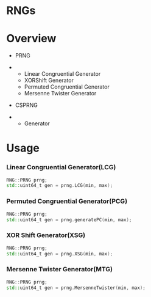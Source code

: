 # RNGs

# Overview
- PRNG
- - Linear Congruential Generator
  - XORShift Generator
  - Permuted Congruential Generator
  - Mersenne Twister Generator

- CSPRNG
- - Generator
 
# Usage 

### Linear Congruential Generator(LCG)
```cpp
RNG::PRNG prng;
std::uint64_t gen = prng.LCG(min, max);
```

### Permuted Congruential Generator(PCG)
```cpp
RNG::PRNG prng;
std::uint64_t gen = prng.generatePC(min, max);
```

### XOR Shift Generator(XSG)
```cpp
RNG::PRNG prng;
std::uint64_t gen = prng.XSG(min, max);
```

### Mersenne Twister Generator(MTG)
```cpp
RNG::PRNG prng;
std::uint64_t gen = prng.MersenneTwister(min, max);
```

